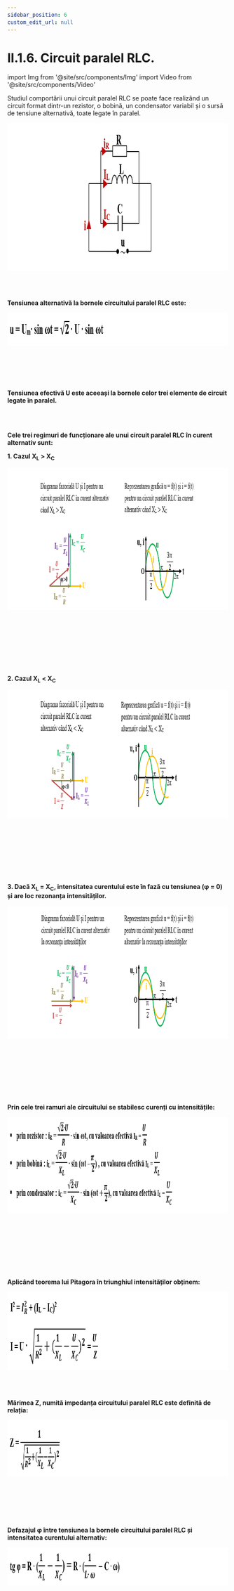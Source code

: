 ```yaml
---
sidebar_position: 6
custom_edit_url: null
---
```


# II.1.6. Circuit paralel RLC.




import Img from '@site/src/components/Img'
import Video from '@site/src/components/Video'




<div class="alert alert--primary" role="alert">

Studiul comportării unui circuit paralel RLC se poate face realizând un circuit format dintr-un rezistor, o bobină, un condensator variabil și o sursă de tensiune alternativă, toate legate în paralel.




<Img className="img-responsive4" src="fizica/clasa11/capitolul2/II-1-6-circuit-paralel-rlc-poza1-schema-circuit-paralel-rlc.png" width="1000" height="336" lazy={false} />




</div>




<br></br>



<div class="alert alert--primary" role="alert">

**Tensiunea alternativă la bornele circuitului paralel RLC este:**



<Img className="img-responsive4" src="fizica/clasa11/capitolul2/II-1-6-circuit-paralel-rlc-poza2-formula-tensiunii-alternative-la-bornele-circuitului-paralel-rlc.png" width="1000" height="75" lazy={false} />

<br></br>
<br></br>

**Tensiunea efectivă U este aceeași la bornele celor trei elemente de circuit legate în paralel.**





</div>

<br></br>



<div class="alert alert--primary" role="alert">


**Cele trei regimuri de funcționare ale unui circuit paralel RLC în curent alternativ sunt:**

**1. Cazul X<sub>L</sub> > X<sub>C</sub>** 


<Img className="img-responsive4" src="fizica/clasa11/capitolul2/II-1-6-circuit-paralel-rlc-poza3-diagrama-fazoriala-u-si-i-pentru-un-circuit-paralel-rlc-in-curent-alternativ-cand-xl-mai-mare-ca-xc.png" width="1000" height="324" />

<br></br>
<br></br>

<br></br>


**2. Cazul X<sub>L</sub> < X<sub>C</sub>** 



<Img className="img-responsive4" src="fizica/clasa11/capitolul2/II-1-6-circuit-paralel-rlc-poza4-diagrama-fazoriala-u-si-i-pentru-un-circuit-paralel-rlc-in-curent-alternativ-cand-xl-mai-mic-decat-xc.png" width="1000" height="292" />

<br></br>
<br></br>

<br></br>



**3. Dacă X<sub>L</sub> = X<sub>C</sub>, intensitatea curentului este în fază cu tensiunea (φ = 0) și are loc rezonanța intensităților.**


<Img className="img-responsive4" src="fizica/clasa11/capitolul2/II-1-6-circuit-paralel-rlc-poza5-diagrama-fazoriala-u-si-i-pentru-un-circuit-paralel-rlc-in-curent-alternativ-cand-xl-este-egal-cu-xc.png" width="1000" height="303" />


<br></br>
<br></br>

<br></br>

**Prin cele trei ramuri ale circuitului se stabilesc curenți cu intensitățile:**


<Img className="img-responsive4" src="fizica/clasa11/capitolul2/II-1-6-circuit-paralel-rlc-poza6-valorile-intensitatilor-curentilor-ce-trec-prin-cele-3-ramuri-ale-circuitului.png" width="1000" height="220" />


<br></br>
<br></br>

<br></br>

**Aplicând teorema lui Pitagora în triunghiul intensităților obținem:**



<Img className="img-responsive4" src="fizica/clasa11/capitolul2/II-1-6-circuit-paralel-rlc-poza7-aplicarea-teoremei-lui-pitagora-in-tringhiul-intensitatilor.png" width="1000" height="179" />



</div>


<br></br>

<div class="alert alert--primary" role="alert">


**Mărimea Z, numită impedanța circuitului paralel RLC este definită de relația:**



<Img className="img-responsive4" src="fizica/clasa11/capitolul2/II-1-6-circuit-paralel-rlc-poza8-formula-impedantei-circuitului-paralel-rlc.png" width="1000" height="129" />




</div>


<br></br>



<br></br>

<div class="alert alert--primary" role="alert">

**Defazajul φ între tensiunea la bornele circuitului paralel RLC și intensitatea curentului alternativ:**


<Img className="img-responsive4" src="fizica/clasa11/capitolul2/II-1-6-circuit-paralel-rlc-poza9-formula-defazajului-intre-tensiunea-la-bornele-circuitului-paralel-rlc-si-intensitatea-curentului.png" width="1000" height="87" />





</div>


<br></br>